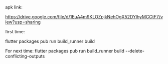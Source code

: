 

apk link:

https://drive.google.com/file/d/1EuA4m9KLOZpjkNehOgX52DYlhyMCCtF7/view?usp=sharing

first time: 

flutter packages pub run build_runner build

For next time:
flutter packages pub run build_runner build --delete-conflicting-outputs